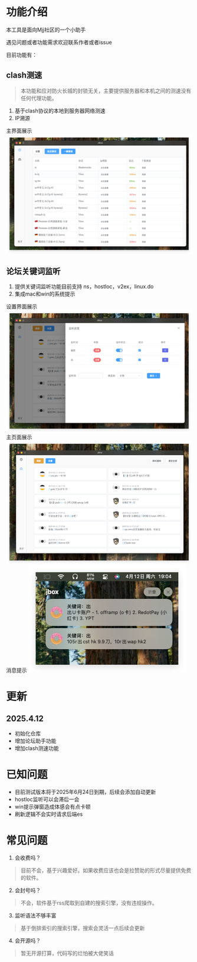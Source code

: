 # 功能介绍

本工具是面向Mjj社区的一个小助手

遇见问题或者功能需求欢迎联系作者或者issue

目前功能有：
## clash测速
> 本功能和应对防火长城的封锁无关，主要提供服务器和本机之间的测速没有任何代理功能。

1. 基于clash协议的本地到服务器网络测速
2. IP溯源

主界面展示
![猫咪助手](./img/猫咪助手.png)

## 论坛关键词监听
1. 提供关键词监听功能目前支持 ns，hostloc，v2ex，linux.do
2. 集成mac和win的系统提示

设置界面展示
![关键词监听](./img/关键词监听.png)
主页面展示
![论坛助手](./img/论坛助手.png)
消息提示
![消息提示](./img/消息提示.png)


# 更新

## 2025.4.12
* 初始化仓库
* 增加论坛助手功能
* 增加clash测速功能

# 已知问题
* 目前测试版本将于2025年6月24日到期，后续会添加自动更新
* hostloc监听可以会滞后一会
* win提示弹窗造成体感会有点卡顿
* 刷新逻辑不会实时请求后端es

# 常见问题
1. 会收费吗？
> 目前不会，基于兴趣爱好。如果收费应该也会是拉赞助的形式尽量提供免费的软件。
2. 会封号吗？
> 不会，软件基于rss爬取到自建的搜索引擎，没有违规操作。
3. 监听语法不够丰富
> 基于倒排索引的搜索引擎，搜索会灵活一点后续会更新
4. 会开源吗？
> 暂无开源打算，代码写的烂怕被大佬笑话
